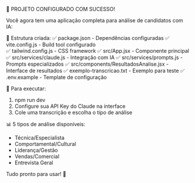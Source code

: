 🎉 PROJETO CONFIGURADO COM SUCESSO! 

Você agora tem uma aplicação completa para análise de candidatos com IA:

📁 Estrutura criada:
✅ package.json - Dependências configuradas
✅ vite.config.js - Build tool configurado  
✅ tailwind.config.js - CSS framework
✅ src/App.jsx - Componente principal
✅ src/services/claude.js - Integração com IA
✅ src/services/prompts.js - Prompts especializados
✅ src/components/ResultadosAnalise.jsx - Interface de resultados
✅ exemplo-transcricao.txt - Exemplo para teste
✅ .env.example - Template de configuração

🚀 Para executar:
1. npm run dev
2. Configure sua API Key do Claude na interface
3. Cole uma transcrição e escolha o tipo de análise

📊 5 tipos de análise disponíveis:
- Técnica/Especialista
- Comportamental/Cultural  
- Liderança/Gestão
- Vendas/Comercial
- Entrevista Geral

Tudo pronto para usar! 🎯
